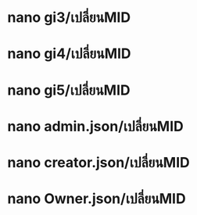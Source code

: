 # nano gi3/เปลี่ยนMID
# nano gi4/เปลี่ยนMID
# nano gi5/เปลี่ยนMID
# nano admin.json/เปลี่ยนMID
# nano creator.json/เปลี่ยนMID
# nano Owner.json/เปลี่ยนMID
